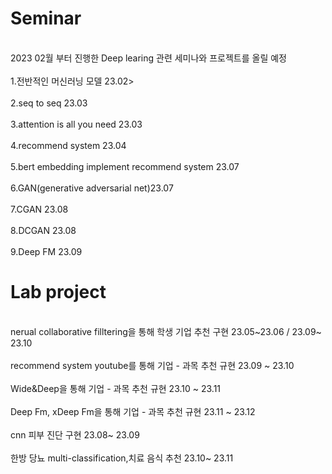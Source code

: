<h1>Seminar</h1> 
<br>2023 02월 부터 진행한 Deep learing 관련 세미나와 프로젝트를 올릴 예정<br>
<br>1.전반적인 머신러닝 모델 23.02><br>
<br>2.seq to seq 23.03<br>
<br>3.attention is all you need 23.03<br>
<br>4.recommend system 23.04<br>
<br>5.bert embedding implement recommend system 23.07<br>
<br>6.GAN(generative adversarial net)23.07<br>
<br>7.CGAN 23.08 <br>
<br>8.DCGAN 23.08 <br>
<br>9.Deep FM 23.09 <br>


<h1>Lab project</h1>
<br>nerual collaborative filltering을 통해 학생 기업 추천 구현 23.05~23.06 / 23.09~ 23.10<br>
<br> recommend system youtube를 통해 기업 - 과목 추천 규현 23.09 ~ 23.10 <br>
<br> Wide&Deep을 통해 기업 - 과목 추천 규현 23.10 ~ 23.11 <br>
<br> Deep Fm, xDeep Fm을 통해 기업 - 과목 추천 규현 23.11 ~ 23.12 <br>
<br>cnn 피부 진단 구현 23.08~ 23.09<br>
<br>한방 당뇨 multi-classification,치료 음식 추천 23.10~ 23.11 <br> 

